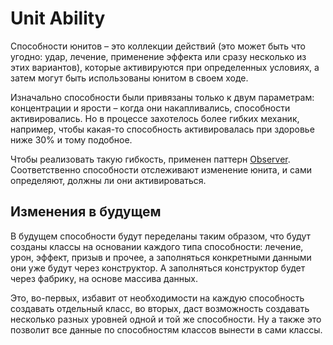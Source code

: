 
# Unit Ability

Способности юнитов – это коллекции действий (это может быть что угодно: удар, лечение, применение эффекта или сразу 
несколько из этих вариантов), которые активируются при определенных условиях, а затем могут быть использованы юнитом в 
своем ходе.

Изначально способности были привязаны только к двум параметрам: концентрации и ярости – когда они накапливались, 
способности активировались. Но в процессе захотелось более гибких механик, например, чтобы какая-то способность 
активировалась при здоровье ниже 30% и тому подобное.

Чтобы реализовать такую гибкость, применен паттерн 
[Observer](https://github.com/WalkWeb/PHP-Design-Patterns/tree/master/src/Patterns/Behavioral/Observer). Соответственно
способности отслеживают изменение юнита, и сами определяют, должны ли они активироваться.

## Изменения в будущем

В будущем способности будут переделаны таким образом, что будут созданы классы на основании каждого типа способности: 
лечение, урон, эффект, призыв и прочее, а заполняться конкретными данными они уже будут через конструктор. А заполняться 
конструктор будет через фабрику, на основе массива данных.

Это, во-первых, избавит от необходимости на каждую способность создавать отдельный класс, во вторых, даст возможность
создавать несколько разных уровней одной и той же способности. Ну а также это позволит все данные по способностям 
классов вынести в сами классы.
